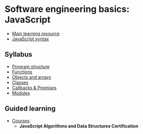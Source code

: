 # Software engineering basics: JavaScript

* [Main learning resource](https://eloquentjavascript.net/)
* [JavaScript syntax](https://developer.mozilla.org/en-US/docs/Web/JavaScript#Reference)

## Syllabus

* [Program structure](https://eloquentjavascript.net/02_program_structure.html)
* [Functions](https://eloquentjavascript.net/03_functions.html)
* [Objects and arrays](https://eloquentjavascript.net/04_data.html)
* [Classes](https://eloquentjavascript.net/06_object.html)
* [Callbacks & Promises](https://eloquentjavascript.net/11_async.html)
* [Modules](https://eloquentjavascript.net/10_modules.html)

## Guided learning

* [Courses](https://www.freecodecamp.org/):
  * **JavaScript Algorithms and Data Structures Certification**

